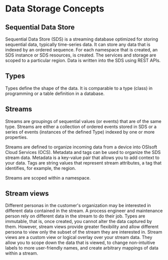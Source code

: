 # Data Storage Concepts


## Sequential Data Store

Sequential Data Store (SDS) is a streaming database optimized for storing sequential data, typically time-series data. It can store any data that is indexed by an ordered sequence. For each namespace that is created, an SDS instance or SDS resources, is created. The services and storage are scoped to a particular region. Data is written into the SDS using REST APIs. 

## Types
Types define the shape of the data. It is comparable to a type (class) in programming or a table definition in a database.

## Streams
Streams are groupings of sequential values (or events) that are of the same type. Streams are either a collection of ordered events stored in SDS or a series of events (instances of the defined Type) indexed by one or more properties.

Streams are defined to organize incoming data from a device into OSIsoft Cloud Services (OCS). Metadata and tags can be used to organize the SDS stream data. Metadata is a key-value pair that allows you to add context to your data. Tags are string values that represent stream attributes, a tag that identifies, for example, the region.


<!---
(QUESTION: Does this mean that by assigning properties and other things, you are organizing the data? 
JL: Yes, just like with PI to OCS, you are essentially "shaping" the PI data to the OCS SDS format.) --->


Streams are scoped within a namespace. 


## Stream views
Different personas in the customer's organization may be interested in different data contained in the stream. A process engineer and maintenance person rely on different data in the stream to do their job. Types are immutable, that is, once created, you cannot alter the data captured by them. However, stream views provide greater flexibility and allow different persona to view only the subset of the stream they are interested in. Stream views are a custom view or logical overlay over your stream data. They allow you to scope down the data that is viewed, to change non-intuitive labels to more user-friendly names, and create arbitrary mappings of data within a stream.




